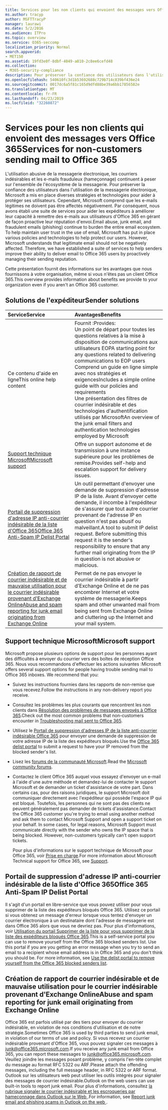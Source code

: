 ```yaml
---
title: Services pour les non clients qui envoient des messages vers Office 365
ms.author: tracyp
author: MSFTTracyP
manager: laurawi
ms.date: 5/2/2016
ms.audience: ITPro
ms.topic: overview
ms.service: O365-seccomp
localization_priority: Normal
search.appverid:
- MET150
ms.assetid: 19fd3e0f-8dbf-4049-a810-2c8ee6cefd48
ms.collection:
- M365-security-compliance
description: Pour préserver la confiance des utilisateurs dans l'utilisation de la messagerie électronique, Microsoft a mis en place diverses stratégies et technologies pour aider à protéger ses utilisateurs.
ms.openlocfilehash: 540610fc3d1b53692688c729b714c839bf436e24
ms.sourcegitcommit: 0017dc6a5f81c165d9dfd88be39a6bb17856582e
ms.translationtype: MT
ms.contentlocale: fr-FR
ms.lasthandoff: 04/23/2019
ms.locfileid: "32260872"
---
```

# <a name="services-for-non-customers-sending-mail-to-office-365"></a><span data-ttu-id="e800d-103">Services pour les non clients qui envoient des messages vers Office 365</span><span class="sxs-lookup"><span data-stu-id="e800d-103">Services for non-customers sending mail to Office 365</span></span>
  
<span data-ttu-id="e800d-p101">L'utilisation abusive de la messagerie électronique, les courriers indésirables et les e-mails frauduleux (hameçonnage) continuent à peser sur l'ensemble de l'écosystème de la messagerie. Pour préserver la confiance des utilisateurs dans l'utilisation de la messagerie électronique, Microsoft a mis en place diverses stratégies et technologies pour aider à protéger ses utilisateurs. Cependant, Microsoft comprend que les e-mails légitimes ne doivent pas être affectés négativement. Par conséquent, nous avons établi une suite de services pour aider les expéditeurs à améliorer leur capacité à remettre des e-mails aux utilisateurs d'Office 365 en gérant de façon proactive leur réputation d'envoi.</span><span class="sxs-lookup"><span data-stu-id="e800d-p101">Email abuse, junk email, and fraudulent emails (phishing) continue to burden the entire email ecosystem. To help maintain user trust in the use of email, Microsoft has put in place various policies and technologies to help protect our users. However, Microsoft understands that legitimate email should not be negatively affected. Therefore, we have established a suite of services to help senders improve their ability to deliver email to Office 365 users by proactively managing their sending reputation.</span></span>
  
<span data-ttu-id="e800d-108">Cette présentation fournit des informations sur les avantages que nous fournissons à votre organisation, même si vous n'êtes pas un client Office 365.</span><span class="sxs-lookup"><span data-stu-id="e800d-108">This overview provides information about benefits we provide to your organization even if you aren't an Office 365 customer.</span></span>
  
## <a name="sender-solutions"></a><span data-ttu-id="e800d-109">Solutions de l'expéditeur</span><span class="sxs-lookup"><span data-stu-id="e800d-109">Sender solutions</span></span>
<span data-ttu-id="e800d-110"><a name="sectionSection0"> </a></span><span class="sxs-lookup"><span data-stu-id="e800d-110"></span></span>

|<span data-ttu-id="e800d-111">**Service**</span><span class="sxs-lookup"><span data-stu-id="e800d-111">**Service**</span></span>|<span data-ttu-id="e800d-112">**Avantages**</span><span class="sxs-lookup"><span data-stu-id="e800d-112">**Benefits**</span></span>|
|:-----|:-----|
|<span data-ttu-id="e800d-113">Ce contenu d'aide en ligne</span><span class="sxs-lookup"><span data-stu-id="e800d-113">This online help content</span></span>  <br/> | <span data-ttu-id="e800d-114">Fournit :</span><span class="sxs-lookup"><span data-stu-id="e800d-114">Provides:</span></span>  <br/>  <span data-ttu-id="e800d-115">Un point de départ pour toutes les questions relatives à la mise à disposition de communications aux utilisateurs EOP</span><span class="sxs-lookup"><span data-stu-id="e800d-115">A starting point for any questions related to delivering communications to EOP users</span></span>  <br/>  <span data-ttu-id="e800d-116">Comprend un guide en ligne simple avec nos stratégies et exigences</span><span class="sxs-lookup"><span data-stu-id="e800d-116">Includes a simple online guide with our policies and requirements</span></span>  <br/>  <span data-ttu-id="e800d-117">Une présentation des filtres de courrier indésirable et des technologies d'authentification utilisés par Microsoft</span><span class="sxs-lookup"><span data-stu-id="e800d-117">An overview of the junk email filters and authentication technologies employed by Microsoft</span></span>  <br/> |
|[<span data-ttu-id="e800d-118">Support technique Microsoft</span><span class="sxs-lookup"><span data-stu-id="e800d-118">Microsoft support</span></span>](services-for-non-customers.md#AboutSupport) <br/> |<span data-ttu-id="e800d-119">Offre un support autonome et de transmission à une instance supérieure pour les problèmes de remise.</span><span class="sxs-lookup"><span data-stu-id="e800d-119">Provides self-help and escalation support for delivery issues.</span></span>  <br/> |
|[<span data-ttu-id="e800d-120">Portail de suppression d'adresse IP anti-courrier indésirable de la liste d'Office 365</span><span class="sxs-lookup"><span data-stu-id="e800d-120">Office 365 Anti-Spam IP Delist Portal</span></span>](services-for-non-customers.md#DelistPortal) <br/> |<span data-ttu-id="e800d-p102">Un outil permettant d'envoyer une demande de suppression d'adresse IP de la liste. Avant d'envoyer cette demande, il incombe à l'expéditeur de s'assurer que tout autre courrier provenant de l'adresse IP en question n'est pas abusif ou malveillant.</span><span class="sxs-lookup"><span data-stu-id="e800d-p102">A tool to submit IP delist request. Before submitting this request it is the sender's responsibility to ensure that any further mail originating from the IP in question is not abusive or malicious.</span></span>  <br/> |
|[<span data-ttu-id="e800d-123">Création de rapport de courrier indésirable et de mauvaise utilisation pour le courrier indésirable provenant d'Exchange Online</span><span class="sxs-lookup"><span data-stu-id="e800d-123">Abuse and spam reporting for junk email originating from Exchange Online</span></span>](services-for-non-customers.md#ReportOurJunk) <br/> |<span data-ttu-id="e800d-124">Permet de ne pas envoyer le courrier indésirable à partir d'Exchange Online et de ne pas encombrer Internet et votre système de messagerie.</span><span class="sxs-lookup"><span data-stu-id="e800d-124">Keeps spam and other unwanted mail from being sent from Exchange Online and cluttering up the Internet and your mail system.</span></span>  <br/> |
   
## <a name="microsoft-support"></a><span data-ttu-id="e800d-125">Support technique Microsoft</span><span class="sxs-lookup"><span data-stu-id="e800d-125">Microsoft support</span></span>
<span data-ttu-id="e800d-126"><a name="AboutSupport"> </a></span><span class="sxs-lookup"><span data-stu-id="e800d-126"></span></span>

<span data-ttu-id="e800d-p103">Microsoft propose plusieurs options de support pour les personnes ayant des difficultés à envoyer du courrier vers des boîtes de réception Office 365. Nous vous recommandons d'effectuer les actions suivantes :</span><span class="sxs-lookup"><span data-stu-id="e800d-p103">Microsoft offers several support options for people having trouble sending mail to Office 365 inboxes. We recommend that you:</span></span>
  
- <span data-ttu-id="e800d-129">Suivez les instructions fournies dans les rapports de non-remise que vous recevez.</span><span class="sxs-lookup"><span data-stu-id="e800d-129">Follow the instructions in any non-delivery report you receive.</span></span>
    
- <span data-ttu-id="e800d-130">Consultez les problèmes les plus courants que rencontrent les non clients dans [Résolution des problèmes de messages envoyés à Office 365](troubleshooting-mail-sent-to-office-365.md).</span><span class="sxs-lookup"><span data-stu-id="e800d-130">Check out the most common problems that non-customers encounter in [Troubleshooting mail sent to Office 365](troubleshooting-mail-sent-to-office-365.md).</span></span>
    
- <span data-ttu-id="e800d-131">Utilisez le [Portail de suppression d'adresses IP de la liste anti-courrier indésirable Office 365](https://sender.office.com) pour envoyer une demande de suppression de votre adresse IP de la liste des expéditeurs bloqués.</span><span class="sxs-lookup"><span data-stu-id="e800d-131">Use the [Office 365 delist portal](https://sender.office.com) to submit a request to have your IP removed from the blocked sender's list.</span></span> 
    
- <span data-ttu-id="e800d-132">Lisez les [forums de la communauté Microsoft](https://community.office365.com/en-us/f/).</span><span class="sxs-lookup"><span data-stu-id="e800d-132">Read the [Microsoft community forums](https://community.office365.com/en-us/f/).</span></span>
    
- <span data-ttu-id="e800d-p104">Contactez le client Office 365 auquel vous essayez d'envoyer un e-mail à l'aide d'une autre méthode et demandez-lui de contacter le support Microsoft et de demander un ticket d'assistance de votre part. Dans certains cas, pour des raisons juridiques, le support Microsoft doit communiquer directement avec l'expéditeur qui possède l'espace IP qui est bloqué. Toutefois, les personnes qui ne sont pas des clients ne peuvent généralement pas demander de tickets d'assistance.</span><span class="sxs-lookup"><span data-stu-id="e800d-p104">Contact the Office 365 customer you're trying to email using another method and ask them to contact Microsoft Support and open a support ticket on your behalf. In some cases, for legal reasons, Microsoft Support must communicate directly with the sender who owns the IP space that is being blocked. However, non-customers typically can't open support tickets.</span></span>
    
     <span data-ttu-id="e800d-136">Pour plus d'informations sur le support technique de Microsoft pour Office 365, voir [Prise en charge](https://technet.microsoft.com/library/office-365-support.aspx).</span><span class="sxs-lookup"><span data-stu-id="e800d-136">For more information about Microsoft Technical support for Office 365, see [Support](https://technet.microsoft.com/library/office-365-support.aspx).</span></span>
    
## <a name="office-365-anti-spam-ip-delist-portal"></a><span data-ttu-id="e800d-137">Portail de suppression d'adresse IP anti-courrier indésirable de la liste d'Office 365</span><span class="sxs-lookup"><span data-stu-id="e800d-137">Office 365 Anti-Spam IP Delist Portal</span></span>
<span data-ttu-id="e800d-138"><a name="DelistPortal"> </a></span><span class="sxs-lookup"><span data-stu-id="e800d-138"></span></span>

<span data-ttu-id="e800d-p105">Il s'agit d'un portail en libre-service que vous pouvez utiliser pour vous supprimer de la liste des expéditeurs bloqués Office 365. Utilisez ce portail si vous obtenez un message d'erreur lorsque vous tentez d'envoyer un courrier électronique à un destinataire dont l'adresse de messagerie est dans Office 365 alors que vous ne devriez pas. Pour plus d'informations, voir [Utilisation du portail Supprimer de la liste pour vous supprimer de la liste des expéditeurs bloqués Office 365](use-the-delist-portal-to-remove-yourself-from-the-office-365-blocked-senders-lis.md).</span><span class="sxs-lookup"><span data-stu-id="e800d-p105">This is a self-service portal you can use to remove yourself from the Office 365 blocked senders list. Use this portal if you are you getting an error message when you try to send an email to a recipient whose email address is in Office 365 and you don't think you should be. For more information, see [Use the delist portal to remove yourself from the Office 365 blocked senders list](use-the-delist-portal-to-remove-yourself-from-the-office-365-blocked-senders-lis.md).</span></span>
  
## <a name="abuse-and-spam-reporting-for-junk-email-originating-from-exchange-online"></a><span data-ttu-id="e800d-142">Création de rapport de courrier indésirable et de mauvaise utilisation pour le courrier indésirable provenant d'Exchange Online</span><span class="sxs-lookup"><span data-stu-id="e800d-142">Abuse and spam reporting for junk email originating from Exchange Online</span></span>
<span data-ttu-id="e800d-143"><a name="ReportOurJunk"> </a></span><span class="sxs-lookup"><span data-stu-id="e800d-143"></span></span>

<span data-ttu-id="e800d-144">Office 365 est parfois utilisé par des tiers pour envoyer du courrier indésirable, en violation de nos conditions d'utilisation et de notre stratégie.</span><span class="sxs-lookup"><span data-stu-id="e800d-144">Sometimes Office 365 is used by third parties to send junk email, in violation of our terms of use and policy.</span></span> <span data-ttu-id="e800d-145">Si vous recevez un courrier indésirable provenant d'Office 365, vous pouvez signaler ces messages à [junk@office365.microsoft.com](mailto:junk@office365.microsoft.com).</span><span class="sxs-lookup"><span data-stu-id="e800d-145">If you receive any junk email from Office 365, you can report these messages to [junk@office365.microsoft.com](mailto:junk@office365.microsoft.com).</span></span> <span data-ttu-id="e800d-146">Veuillez joindre les messages posant problème, y compris l'en-tête complet du message au format RFC 5322 ou ARF.</span><span class="sxs-lookup"><span data-stu-id="e800d-146">Please attach the offending messages, including the full message header, in RFC 5322 or ARF format.</span></span> <span data-ttu-id="e800d-147">Outlook sur les utilisateurs web peut utiliser les outils intégrés pour signaler des messages de courrier indésirable.</span><span class="sxs-lookup"><span data-stu-id="e800d-147">Outlook on the web users can use built-in tools to report junk email.</span></span> <span data-ttu-id="e800d-148">Pour plus d'informations, consultez [la rubrique signaler le courrier indésirable et les escroqueries par hameçonnage dans Outlook sur le Web ](report-junk-email-and-phishing-scams-in-outlook-on-the-web-eop.md).</span><span class="sxs-lookup"><span data-stu-id="e800d-148">For information, see [Report junk email and phishing scams in Outlook on the web ](report-junk-email-and-phishing-scams-in-outlook-on-the-web-eop.md).</span></span>
  

